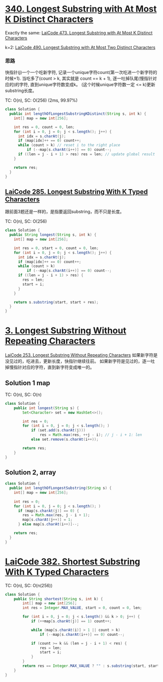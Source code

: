 # [340. Longest Substring with At Most K Distinct Characters](https://leetcode.com/problems/longest-substring-with-at-most-k-distinct-characters/)
Exactly the same: [LaiCode 473. Longest Substring with At Most K Distinct Characters](https://app.laicode.io/app/problem/473)

k=2: [LaiCode 490. Longest Substring with At Most Two Distinct Characters](https://app.laicode.io/app/problem/490)
### 思路
快指针(j)一个一个吃新字符, 记录一个unique字符count(第一次吃进一个新字符的时候+1).
当吃多了(count > k, 其实就是 count == k + 1), 逐一吐掉队尾(慢指针对应的)的字符, 直到unique字符数变成k。
(这个时候unique字符数一定 <= k)更新substring长度。

TC: O(n), SC: O(256) (2ms, 99.97%)
```java
class Solution {
  public int lengthOfLongestSubstringKDistinct(String s, int k) {
    int[] map = new int[256];

    int res = 0, count = 0, len;
    for (int i = 0, j = 0; j < s.length(); j++) {
      int idx = s.charAt(j);
      if (map[idx]++ == 0) count++;
      while (count > k) // reset i to the right place
          if (--map[s.charAt(i++)] == 0) count--;
      if ((len = j - i + 1) > res) res = len; // update global result
    }

    return res;
  }
}
```
## [LaiCode 285. Longest Substring With K Typed Characters](https://app.laicode.io/app/problem/285)
跟前面3题还是一样的，是指要返回substring，而不只是长度。

TC: O(n), SC: O(256)
```java
class Solution {
  public String longest(String s, int k) {
    int[] map = new int[256];

    int res = 0, start = 0, count = 0, len;
    for (int i = 0, j = 0; j < s.length(); j++) {
      int idx = s.charAt(j);
      if (map[idx]++ == 0) count++;
      while (count > k)
          if (--map[s.charAt(i++)] == 0) count--;
      if ((len = j - i + 1) > res) {
        res = len;
        start = i;
      }
    }

    return s.substring(start, start + res);
  }
}
```

# [3. Longest Substring Without Repeating Characters](https://leetcode.com/problems/longest-substring-without-repeating-characters/)
[LaiCode 253. Longest Substring Without Repeating Characters](https://app.laicode.io/app/problem/253)
如果新字符是没见过的，吃进去，更新长度，快指针继续往前。
如果新字符是见过的，逐一吐掉慢指针对应的字符，直到新字符变成唯一的。
## Solution 1 map
TC: O(n), SC: O(n)
```java
class Solution {
    public int longest(String s) {
        Set<Character> set = new HashSet<>();

        int res = 0;
        for (int i = 0, j = 0; j < s.length(); )
            if (set.add(s.charAt(j)))
                res = Math.max(res, ++j - i); // j - i + 1: len
            else set.remove(s.charAt(i++));

        return res;
    }
}
```
## Solution 2, array
```java
class Solution {
  public int lengthOfLongestSubstring(String s) {
    int[] map = new int[256];
    
    int res = 0;
    for (int i = 0, j = 0; j < s.length(); )
      if (map[s.charAt(j)] == 0) {
        res = Math.max(res, j - i + 1);
        map[s.charAt(j++)] = 1;
      } else map[s.charAt(i++)]--;

    return res;
  }
}
```
# [LaiCode 382. Shortest Substring With K Typed Characters](https://app.laicode.io/app/problem/382)

TC: O(n), SC: O(n(256))
```java
class Solution {
    public String shortest(String s, int k) {
        int[] map = new int[256];
        int res = Integer.MAX_VALUE, start = 0, count = 0, len;

        for (int i = 0, j = 0; j < s.length() && k > 0; j++) {
            if (++map[s.charAt(j)] == 1) count++;

            while (map[s.charAt(i)] > 1 || count > k)
                if (--map[s.charAt(i++)] == 0) count--;

            if (count >= k && (len = j - i + 1) < res) {
                res = len;
                start = i;
            }
        }
        return res == Integer.MAX_VALUE ? "" : s.substring(start, start + res);
    }
}
```
